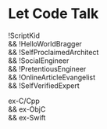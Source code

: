 # Let Code Talk

!ScriptKid      
&& !HelloWorldBragger      
&& !SelfProclaimedArchitect         
&& !SocialEngineer      
&& !PretentiousEngineer     
&& !OnlineArticleEvangelist     
&& !SelfVerifiedExpert       

ex-C/Cpp        
&& ex-ObjC      
&& ex-Swift       
